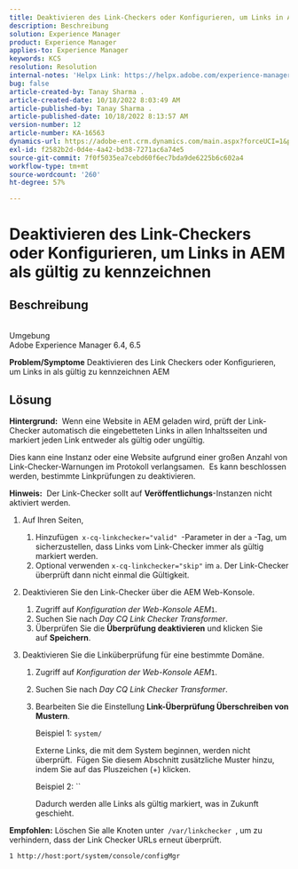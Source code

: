 ```yaml
---
title: Deaktivieren des Link-Checkers oder Konfigurieren, um Links in AEM als gültig zu kennzeichnen
description: Beschreibung
solution: Experience Manager
product: Experience Manager
applies-to: Experience Manager
keywords: KCS
resolution: Resolution
internal-notes: 'Helpx Link: https://helpx.adobe.com/experience-manager/kb/how-to-configure-linkchecker-tomark-alllinks-asvalid.html'
bug: false
article-created-by: Tanay Sharma .
article-created-date: 10/18/2022 8:03:49 AM
article-published-by: Tanay Sharma .
article-published-date: 10/18/2022 8:13:57 AM
version-number: 12
article-number: KA-16563
dynamics-url: https://adobe-ent.crm.dynamics.com/main.aspx?forceUCI=1&pagetype=entityrecord&etn=knowledgearticle&id=25976761-bb4e-ed11-bba2-0022480868ff
exl-id: f2582b2d-0d4e-4a42-bd38-7271ac6a74e5
source-git-commit: 7f0f5035ea7cebd60f6ec7bda9de6225b6c602a4
workflow-type: tm+mt
source-wordcount: '260'
ht-degree: 57%

---
```


# Deaktivieren des Link-Checkers oder Konfigurieren, um Links in AEM als gültig zu kennzeichnen

## Beschreibung

<br>Umgebung<br>
Adobe Experience Manager 6.4, 6.5


<b>Problem/Symptome</b>
Deaktivieren des Link Checkers oder Konfigurieren, um Links in als gültig zu kennzeichnen AEM


## Lösung


<b>Hintergrund:</b>  Wenn eine Website in AEM geladen wird, prüft der Link-Checker automatisch die eingebetteten Links in allen Inhaltsseiten und markiert jeden Link entweder als gültig oder ungültig.

Dies kann eine Instanz oder eine Website aufgrund einer großen Anzahl von Link-Checker-Warnungen im Protokoll verlangsamen.  Es kann beschlossen werden, bestimmte Linkprüfungen zu deaktivieren.

<b>Hinweis:</b>  Der Link-Checker sollt auf <b>Veröffentlichungs</b>-Instanzen nicht aktiviert werden.



1. Auf Ihren Seiten,
   1. Hinzufügen` x-cq-linkchecker="valid" `-Parameter in der `a` -Tag, um sicherzustellen, dass Links vom Link-Checker immer als gültig markiert werden.
   2. Optional verwenden `x-cq-linkchecker="skip"` im `a`. Der Link-Checker überprüft dann nicht einmal die Gültigkeit.
2. Deaktivieren Sie den Link-Checker über die AEM Web-Konsole.
   1. Zugriff auf *Konfiguration der Web-Konsole AEM*`1`.
   2. Suchen Sie nach *Day CQ Link Checker Transformer*.
   3. Überprüfen Sie die <b>Überprüfung deaktivieren</b> und klicken Sie auf <b>Speichern</b>.
3. Deaktivieren Sie die Linküberprüfung für eine bestimmte Domäne.

   1. Zugriff auf *Konfiguration der Web-Konsole AEM*`1`.
   2. Suchen Sie nach *Day CQ Link Checker Transformer*.
   3. Bearbeiten Sie die Einstellung <b>Link-Überprüfung Überschreiben von Mustern</b>.



      Beispiel 1: `system/`

      Externe Links, die mit dem System beginnen, werden nicht überprüft.  Fügen Sie diesem Abschnitt zusätzliche Muster hinzu, indem Sie auf das Pluszeichen (+) klicken. 



      Beispiel 2: ``

      Dadurch werden alle Links als gültig markiert, was in Zukunft geschieht.




<b>Empfohlen:</b> Löschen Sie alle Knoten unter` /var/linkchecker `, um zu verhindern, dass der Link Checker URLs erneut überprüft.

`1 http://host:port/system/console/configMgr`
